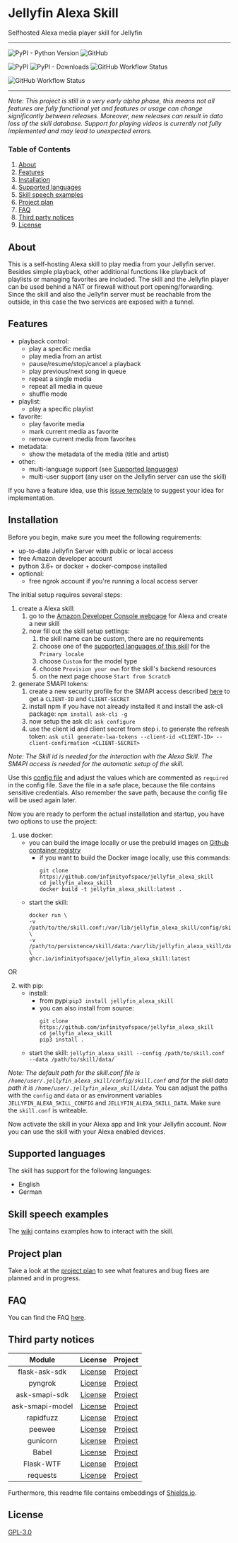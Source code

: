 # Jellyfin Alexa Skill

Selfhosted Alexa media player skill for Jellyfin

---

![PyPI - Python Version](https://img.shields.io/pypi/pyversions/jellyfin_alexa_skill?style=for-the-badge) ![GitHub](https://img.shields.io/github/license/infinityofspace/jellyfin_alexa_skill?style=for-the-badge)

![PyPI](https://img.shields.io/pypi/v/jellyfin_alexa_skill?style=for-the-badge) ![PyPI - Downloads](https://img.shields.io/pypi/dm/jellyfin_alexa_skill?style=for-the-badge) ![GitHub Workflow Status](https://img.shields.io/github/workflow/status/infinityofspace/jellyfin_alexa_skill/pypi%20release?style=for-the-badge)

![GitHub Workflow Status](https://img.shields.io/github/workflow/status/infinityofspace/jellyfin_alexa_skill/docker%20release?label=Docker&style=for-the-badge)

---

_Note: This project is still in a very early alpha phase, this means not all features are fully functional yet and
features or usage can change significantly between releases. Moreover, new releases can result in data loss of the skill
database. Support for playing videos is currently not fully implemented and may lead to unexpected errors._

### Table of Contents

1. [About](#about)
2. [Features](#features)
3. [Installation](#installation)
4. [Supported languages](#supported-languages)
5. [Skill speech examples](#skill-speech-examples)
6. [Project plan](#project-plan)
7. [FAQ](#faq)
8. [Third party notices](#third-party-notices)
9. [License](#license)

## About

This is a self-hosting Alexa skill to play media from your Jellyfin server. Besides simple playback, other additional
functions like playback of playlists or managing favorites are included. The skill and the Jellyfin player can be used
behind a NAT or firewall without port opening/forwarding. Since the skill and also the Jellyfin server must be reachable
from the outside, in this case the two services are exposed with a tunnel.

## Features

- playback control:
    - play a specific media
    - play media from an artist
    - pause/resume/stop/cancel a playback
    - play previous/next song in queue
    - repeat a single media
    - repeat all media in queue
    - shuffle mode
- playlist:
    - play a specific playlist
- favorite:
    - play favorite media
    - mark current media as favorite
    - remove current media from favorites
- metadata:
    - show the metadata of the media (title and artist)
- other:
    - multi-language support (see [Supported languages](#supported-languages))
    - multi-user support (any user on the Jellyfin server can use the skill)

If you have a feature idea, use
this [issue template](https://github.com/infinityofspace/jellyfin_alexa_skill/issues/new?labels=feature&template=feature_request.md)
to suggest your idea for implementation.

## Installation

Before you begin, make sure you meet the following requirements:

- up-to-date Jellyfin Server with public or local access
- free Amazon developer account
- python 3.6+ or docker + docker-compose installed
- optional:
    - free ngrok account if you're running a local access server

The initial setup requires several steps:

1. create a Alexa skill:
    1. go to the [Amazon Developer Console webpage](https://developer.amazon.com/alexa/console/ask) for Alexa and create
       a new skill
    2. now fill out the skill setup settings:
        1. the skill name can be custom, there are no requirements
        2. choose one of the [supported languages of this skill](#supported-languages) for the `Primary locale`
        3. choose `Custom` for the model type
        4. choose `Provision your own` for the skill's backend resources
        5. on the next page choose `Start from Scratch`
2. generate SMAPI tokens:
    1. create a new security profile for the SMAPI access
       described [here](https://developer.amazon.com/en-US/docs/alexa/smapi/get-access-token-smapi.html#configure-lwa-security-profile)
       to get a `CLIENT-ID` and `CLIENT-SECRET`
    2. install npm if you have not already installed it and install the ask-cli package: `npm install ask-cli -g`
    4. now setup the ask cli: `ask configure`
    5. use the client id and client secret from step i. to generate the refresh
       token: `ask util generate-lwa-tokens --client-id <CLIENT-ID> --client-confirmation <CLIENT-SECRET>`

_Note: The Skill id is needed for the interaction with the Alexa Skill. The SMAPI access is needed for the automatic
setup of the skill._

Use this [config file](skill.conf) and adjust the values which are commented as `required` in the config file. Save the
file in a safe place, because the file contains sensitive credentials. Also remember the save path, because the config
file will be used again later.

Now you are ready to perform the actual installation and startup, you have two options to use the project:

1. use docker:
    - you can build the image locally or use the prebuild images
      on [Github container registry](ghcr.io/infinityofspace/jellyfin_alexa_skill)
        - if you want to build the Docker image locally, use this commands:
          ```commandline
          git clone https://github.com/infinityofspace/jellyfin_alexa_skill
          cd jellyfin_alexa_skill
          docker build -t jellyfin_alexa_skill:latest .
          ```
    - start the skill:
      ```commandline
      docker run \
      -v /path/to/the/skill.conf:/var/lib/jellyfin_alexa_skill/config/skill.conf \
      -v /path/to/persistence/skill/data:/var/lib/jellyfin_alexa_skill/data \
      ghcr.io/infinityofspace/jellyfin_alexa_skill:latest
      ```

OR

2. with pip:
    - install:
        - from pypi:`pip3 install jellyfin_alexa_skill`
        - you can also install from source:
          ```commandline
          git clone https://github.com/infinityofspace/jellyfin_alexa_skill
          cd jellyfin_alexa_skill
          pip3 install .
          ```
    - start the skill: `jellyfin_alexa_skill --config /path/to/skill.conf --data /path/to/skill/data/`

_Note: The default path for the skill.conf file is `/home/user/.jellyfin_alexa_skill/config/skill.conf` and for the
skill data path it is `/home/user/.jellyfin_alexa_skill/data`._ You can adjust the paths with the `config` and `data` or
as environment variables `JELLYFIN_ALEXA_SKILL_CONFIG` and `JELLYFIN_ALEXA_SKILL_DATA`. Make sure the `skill.conf` is
writeable.

Now activate the skill in your Alexa app and link your Jellyfin account. Now you can use the skill with your Alexa
enabled devices.

## Supported languages

The skill has support for the following languages:

- English
- German

## Skill speech examples

The [wiki](https://github.com/infinityofspace/jellyfin_alexa_skill/wiki/Interaction-examples) contains examples how to
interact with the skill.

## Project plan

Take a look at the [project plan](https://github.com/infinityofspace/jellyfin_alexa_skill/projects) to see what features
and bug fixes are planned and in progress.

## FAQ

You can find the FAQ [here](https://github.com/infinityofspace/jellyfin_alexa_skill/wiki/FAQ).

## Third party notices

| Module | License | Project |
|:------:|:------:|:------:|
| flask-ask-sdk | [License](https://raw.githubusercontent.com/alexa/alexa-skills-kit-sdk-for-python/master/LICENSE) | [Project](https://github.com/alexa/alexa-skills-kit-sdk-for-python) |
| pyngrok | [License](https://raw.githubusercontent.com/alexdlaird/pyngrok/main/LICENSE) | [Project](https://github.com/alexdlaird/pyngrok) |
| ask-smapi-sdk | [License](https://raw.githubusercontent.com/alexa/alexa-skills-kit-sdk-for-python/master/LICENSE) | [Project](https://github.com/alexa/alexa-skills-kit-sdk-for-python) |
| ask-smapi-model | [License](https://raw.githubusercontent.com/alexa/alexa-apis-for-python/master/LICENSE) | [Project](https://github.com/alexa/alexa-apis-for-python) |
| rapidfuzz | [License](https://raw.githubusercontent.com/maxbachmann/RapidFuzz/main/LICENSE) | [Project](https://github.com/maxbachmann/RapidFuzz) |
| peewee | [License](https://raw.githubusercontent.com/coleifer/peewee/master/LICENSE) | [Project](https://github.com/coleifer/peewee) |
| gunicorn | [License](https://raw.githubusercontent.com/benoitc/gunicorn/master/LICENSE) | [Project](https://github.com/benoitc/gunicorn) |
| Babel | [License](https://raw.githubusercontent.com/python-babel/babel/master/LICENSE) | [Project](https://github.com/python-babel/babel) |
| Flask-WTF | [License](https://raw.githubusercontent.com/wtforms/wtforms/master/LICENSE.rst) | [Project](https://github.com/wtforms/wtforms) |
| requests | [License](https://raw.githubusercontent.com/psf/requests/main/LICENSE) | [Project](https://github.com/psf/requests) |

Furthermore, this readme file contains embeddings of [Shields.io](https://github.com/badges/shields).

## License

[GPL-3.0](https://github.com/infinityofspace/jellyfin_alexa_skill/blob/main/LICENSE)
